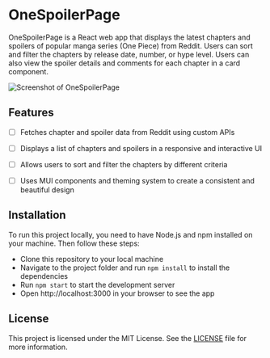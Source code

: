 # OneSpoilerPage

OneSpoilerPage is a React web app that displays the latest chapters and spoilers of popular manga series (One Piece) from Reddit. Users can sort and filter the chapters by release date, number, or hype level. Users can also view the spoiler details and comments for each chapter in a card component.

![Screenshot of OneSpoilerPage](screenshot.png)

## Features

- [ ] Fetches chapter and spoiler data from Reddit using custom APIs
- [ ] Displays a list of chapters and spoilers in a responsive and interactive UI
- [ ] Allows users to sort and filter the chapters by different criteria
- [ ] Uses MUI components and theming system to create a consistent and beautiful design


## Installation

To run this project locally, you need to have Node.js and npm installed on your machine. Then follow these steps:

- Clone this repository to your local machine
- Navigate to the project folder and run `npm install` to install the dependencies
- Run `npm start` to start the development server
- Open http://localhost:3000 in your browser to see the app


## License

This project is licensed under the MIT License. See the [LICENSE](LICENSE) file for more information.
